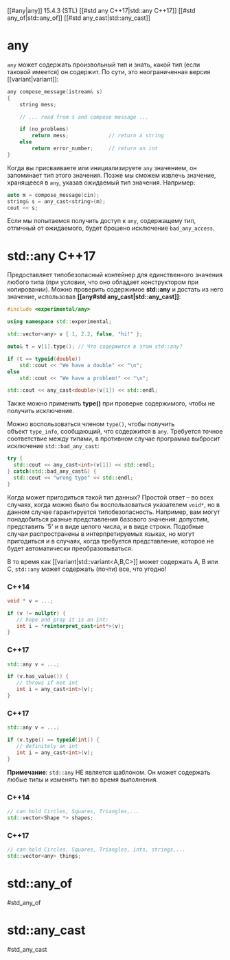 
[[#any|any]] 15.4.3 (STL)
[[#std any C++17|std::any C++17]]
[[#std any_of|std::any_of]]
[[#std any_cast|std::any_cast]]


# any

`any` может содержать произвольный тип и знать, какой тип (если таковой имеется) он содержит. По сути, это неограниченная версия [[variant|variant]]:
```c++
any compose_message(istream& s)
{
	string mess;

	// ... read from s and compose message ...

	if (no_problems)
		return mess;             // return a string
	else
		return error_number;     // return an int
}
```

Когда вы присваиваете или инициализируете `any` значением, он запоминает тип этого значения. Позже мы сможем извлечь значение, хранящееся в `any`, указав ожидаемый тип значения. Например:
```c++
auto m = compose_message(cin);
string& s = any_cast<string>(m);
cout << s;
```

Если мы попытаемся получить доступ к `any`, содержащему тип, отличный от ожидаемого, будет брошено исключение `bad_any_access`.

# std::any C++17

Предоставляет типобезопасный контейнер для единственного значения любого типа (при условии, что оно обладает конструктором при копировании). Можно проверить содержимое **std::any** и достать из него значение, использовав **[[any#std any_cast|std::any_cast]]**:
```c++
#include <experimental/any> 

using namespace std::experimental; 

std::vector<any> v { 1, 2.2, false, "hi!" }; 

auto& t = v[1].type(); // Что содержится в этом std::any? 

if (t == typeid(double)) 
	std::cout << "We have a double" << "\n"; 
else 
	std::cout << "We have a problem!" << "\n"; 

std::cout << any_cast<double>(v[1]) << std::endl;
```

Также можно применить **type()** при проверке содержимого, чтобы не получить исключение.

Можно воспользоваться членом `type()`, чтобы получить объект `type_info`, сообщающий, что содержится в `any`. Требуется точное соответствие между типами, в противном случае программа выбросит исключение `std::bad_any_cast`:

```c++
try {
  std::cout << any_cast<int>(v[1]) << std::endl;
} catch(std::bad_any_cast&) {
  std::cout << "wrong type" << std::endl;
}
```

Когда может пригодиться такой тип данных? Простой ответ – во всех случаях, когда можно было бы воспользоваться указателем `void*`, но в данном случае гарантируется типобезопасность. Например, вам могут понадобиться разные представления базового значения: допустим, представить '5' и в виде целого числа, и в виде строки. Подобные случаи распространены в интерпретируемых языках, но могут пригодиться и в случаях, когда требуется представление, которое не будет автоматически преобразовываться.

В то время как [[variant|std::variant<A,B,C>]] может содержать A, B или C, `std::any` может содержать (почти) все, что угодно!

### C++14

```c++
void * v = ...;

if (v != nullptr) {
   // hope and pray it is an int:
   int i = *reinterpret_cast<int*>(v);
}
```

### C++17

```c++
std::any v = ...;

if (v.has_value()) {
   // throws if not int
   int i = any_cast<int>(v);
}
```

### C++17

```c++
std::any v = ...;

if (v.type() == typeid(int)) {
   // definitely an int
   int i = any_cast<int>(v);
}
```

**Примечание**: `std::any` НЕ является шаблоном. Он может содержать любые типы и изменять тип во время выполнения.

### C++14

```c++
// can hold Circles, Squares, Triangles,...
std::vector<Shape *> shapes;
```

### C++17

```c++
// can hold Circles, Squares, Triangles, ints, strings,...
std::vector<any> things;
```

# std::any_of
#std_any_of




# std::any_cast
#std_any_cast






